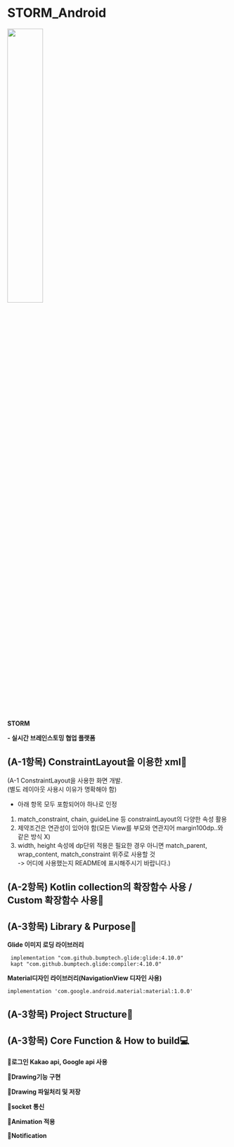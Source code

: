 # STORM_Android


<img src = "https://user-images.githubusercontent.com/56873136/86507620-a1b77680-be14-11ea-841e-74861b7c588e.png" width = "40%">

**STORM**

**- 실시간 브레인스토밍 협업 플랫폼**



## (A-1항목) ConstraintLayout을 이용한 xml🔗
(A-1 ConstraintLayout을 사용한 화면 개발.  
(별도 레이아웃 사용시 이유가 명확해야 함)  
  
- 아래 항목 모두 포함되어야 하나로 인정  
1. match_constraint, chain, guideLine 등 constraintLayout의 다양한 속성 활용  
2. 제약조건은 연관성이 있어야 함(모든 View를 부모와 연관지어 margin100dp..와 같은 방식 X)  
3. width, height 속성에 dp단위 적용은 필요한 경우 아니면 match_parent, wrap_content, match_constraint 위주로 사용할 것  
-> 어디에 사용했는지 README에 표시해주시기 바랍니다.)

## (A-2항목) Kotlin collection의 확장함수 사용 / Custom 확장함수 사용📝


## (A-3항목) Library & Purpose📖

**Glide 이미지 로딩 라이브러리**

     implementation "com.github.bumptech.glide:glide:4.10.0"
     kapt "com.github.bumptech.glide:compiler:4.10.0"

**Material디자인 라이브러리(NavigationView 디자인 사용)**

    implementation 'com.google.android.material:material:1.0.0'
			
## (A-3항목) Project Structure📐 


## (A-3항목) Core Function & How to build💻 

**🚪로그인 Kakao api, Google api 사용** 

**🎨Drawing기능 구현**

**💾Drawing 파일처리 및 저장**

**📶socket 통신**

**🎥Animation 적용**

**📢Notification**
